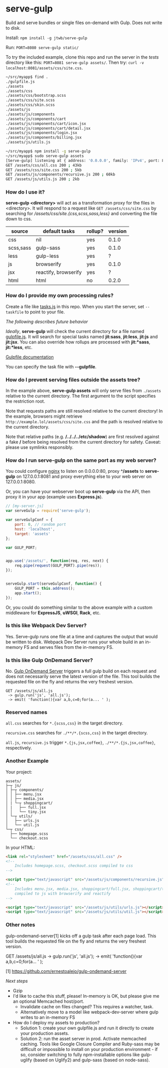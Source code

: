 # serve-gulp

Build and serve bundles or single files on-demand with Gulp. Does not write to disk.

Install: `npm install -g jtwb/serve-gulp`

Run: `PORT=8080 serve-gulp static/`

To try the included example, clone this repo and run the server in the *tests* directory like this: `PORT=8081 serve-gulp assets/`. Then
try: `curl -v localhost:8081/assets/css/site.css`.


```bash
~/src/myapp$ find .
./gulpfile.js
./assets
./assets/css
./assets/css/bootstrap.scss
./assets/css/site.scss
./assets/css/skin.scss
./assets/js
./assets/js/components
./assets/js/components/cart
./assets/js/components/cart/icon.jsx
./assets/js/components/cart/detail.jsx
./assets/js/components/login.jsx
./assets/js/components/billing.jsx
./assets/js/utils.js

~/src/myapp$ npm install -g serve-gulp
~/src/myapp$ sudo serve-gulp assets
[Serve-gulp] listening at { address: '0.0.0.0', family: 'IPv4', port: 80 }
GET /assets/css/all.css 200 ; 43kb
GET /assets/css/site.css 200 ; 5kb
GET /assets/js/components/recursive.js 200 ; 60kb
GET /assets/js/utils.js 200 ; 2kb
```

### How do I use it?

**serve-gulp \<directory\>** will act as a transformation proxy for the files in \<directory\>. It will respond to a request like `GET /assets/css/site.css` by searching for */assets/css/site.{css,scss,sass,less}* and converting the file down to css.

| source    | default tasks        | rollup? | version
|-----------|----------------------|---------|---|
| css       | nil                  | yes     | 0.1.0
| scss,sass | gulp-sass            | yes     | 0.1.0
| less      | gulp-less            | yes     | ? |
| js        | browserify           | yes     | 0.1.0
| jsx       | reactify, browserify | yes     | ? |
| html      | html                 | no      | 0.2.0

### How do I provide my own processing rules?

Create a file like [tasks.js](tasks.js) in this repo. When you start the server, set `--taskfile` to point to your file.

*The following describes future behavior*

*Ideally*, **serve-gulp** will check the current directory for a file named [gulpfile.js](https://github.com/gulpjs/gulp/blob/master/docs/API.md). It will search for special tasks named **jit:sass**, **jit:less**, **jit:js** and **jit:jsx**. You can also override how rollups are processed with **jit:\*sass**, **jit:\*less**, etc.

[Gulpfile documentation](https://github.com/gulpjs/gulp/blob/master/docs/API.md)

You can specify the task file with **--gulpfile**.

### How do I prevent serving files outside the assets tree?

In the example above, **serve-gulp assets** will only serve files from `./assets` relative to the current directory. The first argument to the script specifies the restriction root.

Note that requests paths are still resolved relative to the current directory! In the example, browsers might retrieve `http://example.lol/assets/css/site.css` and the path is resolved relative to the current directory.

Note that relative paths (e.g. **/../../../etc/shadow**) are first resolved against a fake **/** before being resolved from the current directory for safety. Caveat: please use symlinks responsibly.

### How do I run serve-gulp on the same port as my web server?

You could configure [nginx](https://github.com/nginx/nginx) to listen on 0.0.0.0:80, proxy **^/assets** to **serve-gulp** on 127.0.0.1:8081 and proxy everything else to your web server on 127.0.0.1:8080.

Or, you can have your webserver boot up **serve-gulp** via the API, then proxy it in your app (example uses **Express.js**).

```javascript
// [my-server.js]
var serveGulp = require('serve-gulp');

var serveGulpConf = {
	port: 0, // random port
	host: 'localhost',
	target: 'assets'
};

var GULP_PORT;


app.use('/assets/', function(req, res, next) {
    req.pipe(request(GULP_PORT).pipe(res));
});


serveGulp.start(serveGulpConf, function() {
	GULP_PORT = this.address();
	app.start();
});
```

Or, you could do something similar to the above example with a custom middleware for **ExpressJS**, **uWSGI**, **Rack**, etc.

### Is this like Webpack Dev Server?

Yes. Serve-gulp runs one file at a time and captures the output that would be written to disk. Webpack Dev Server runs your whole build in an in-memory FS and serves files from the in-memory FS.

### Is this like Gulp OnDemand Server?

No. [Gulp OnDemand Server](https://github.com/ernestoalejo/gulp-ondemand-server) triggers a full gulp build on each request and does not necessarily serve the latest version of the file. This tool builds the requested file on the fly and returns the very freshest version.

```
GET /assets/js/all.js
 -> gulp.run('js', 'all.js');
 -> emit( 'function(){var a,b,c=0;for(a... ' );
```

### Reserved names

`all.css` searches for `*.{scss,css}` in the target directory.

`recursive.css` searches for `./**/*.{scss,css}` in the target directory.

`all.js`, `recursive.js` trigger `*.{js,jsx,coffee}`, `./**/*.{js,jsx,coffee}`, respectively.

### Another Example

Your project:
```
assets/
├─┬ js/
│ ├─┬ components/
│ │ ├── menu.jsx
│ │ ├── media.jsx
│ | └─┬ shoppingcart/
│ |   ├── full.jsx
│ │   └── tiny.jsx
│ └─┬ utils/
│   ├── urls.js
│   └── util.js
└─┬ css/
  ├── homepage.scss
  └── checkout.scss
```

In your HTML:

```html
<link rel="stylesheet" href="/assets/css/all.css" />
<!--
    Includes homepage.scss, checkout.scss compiled to css
-->

<script type="text/javascript" src="/assets/js/components/recursive.js"></script>
<!--
    Includes menu.jsx, media.jsx, shoppingcart/full.jsx, shoppingcart/tiny.jsx
    compiled to js with browserify and reactify
-->

<script type="text/javascript" src="/assets/js/utils/urls.js"></script>
<script type="text/javascript" src="/assets/js/utils/util.js"></script>
```



### Other notes

gulp-ondemand-server[1] kicks off a gulp task after each page load. This tool builds the requested file on the fly and returns the very freshest version.

GET /assets/js/all.js
 -> gulp.run('js', 'all.js');
 -> emit( 'function(){var a,b,c=0;for(a... ' );

[1] https://github.com/ernestoalejo/gulp-ondemand-server

*Next steps*

* Gzip
* I'd like to cache this stuff, please! In-memory is OK, but please give me an optional Memcached host/port.
   * Invalidate cache on files changed? This requires a watcher, task.
   * Alternatively move to a model like webpack-dev-server where gulp writes to an in-memory FS
* How do I deploy my assets to production?
   * Solution 1: create your own gulpfile.js and run it directly to create your production assets.
   * Solution 2: run the asset server in prod. Activate memcached caching. Tools like Google Closure Compiler and Ruby-sass may be difficult or impossible to install on your production environment - if so, consider switching to fully npm-installable options like gulp-uglify (based on Uglify2) and gulp-sass (based on node-sass).


